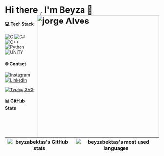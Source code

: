 
<h1 align="left">
Hi there , I'm Beyza 👋
<img src="https://raw.githubusercontent.com/MicaelliMedeiros/micaellimedeiros/master/image/computer-illustration.png" min-width="400px" max-width="400px" width="400px" align="right" alt="jorge Alves">
</h1>


#### 💻 Tech Stack

![C](https://img.shields.io/badge/c-%2300599C.svg?style=plastic&logo=c&logoColor=white) ![C#](https://img.shields.io/badge/c%23-%23239120.svg?style=plastic&logo=c-sharp&logoColor=white) ![C++](https://img.shields.io/badge/c++-%2300599C.svg?style=plastic&logo=c%2B%2B&logoColor=white) ![Python](https://img.shields.io/badge/python-3670A0?style=plastic&logo=python&logoColor=ffdd54) ![UNITY](https://img.shields.io/badge/Unity-%2320232a.svg?style=plastic&logo=unity&logoColor=white)


#### 🌐 Contact
[![Instagram](https://img.shields.io/badge/Instagram-%23E4405F.svg?logo=Instagram&logoColor=white)](https://instagram.com/byzbektas) [![LinkedIn](https://img.shields.io/badge/LinkedIn-%230077B5.svg?logo=linkedin&logoColor=white)](https://www.linkedin.com/in/beyzanur-bekta%C5%9F-b0090311a/)

<a href="https://git.io/typing-svg"><img src="https://readme-typing-svg.herokuapp.com?font=Cinzel&weight=600&pause=1000&color=B78EF7&background=FFFD4F00&width=600&lines=C+LEARNER+AT+42+KOCAELI;ELECTRICAL+ENGINEER+%26%26+JR+SOFTWARE+DEVELOPER;LIFELONG+LEARNING+..." alt="Typing SVG" /></a>


#### 📊 GitHub Stats

| ![beyzabektas's GitHub stats](https://github-readme-stats.vercel.app/api?username=beyzabektas&theme=nightowl&hide_border=false&include_all_commits=false&count_private=true) | ![beyzabektas's most used languages](https://github-readme-stats.vercel.app/api/top-langs/?username=beyzabektas&theme=nightowl&hide_border=false&include_all_commits=false&count_private=true&layout=compact) |
|:-:|:-:|



